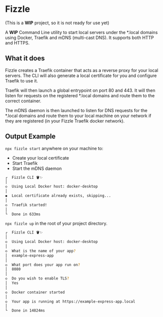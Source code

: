 # Fizzle

(This is a **WIP** project, so it is not ready for use yet)

A **WIP** Command Line utility to start local servers under the \*.local domains using Docker, Traefik and mDNS (multi-cast DNS). It supports both HTTP and HTTPS.

## What it does

Fizzle creates a Traefik container that acts as a reverse proxy for your local servers. The CLI will also generate a local certificate for you and configure Traefik to use it.

Traefik will then launch a global entrypoint on port 80 and 443. It will then listen for requests on the registered \*.local domains and route them to the correct container.

The mDNS daemon is then launched to listen for DNS requests for the \*.local domains and route them to your local machine on your network if they are registered (in your Fizzle Traefik docker network).

## Output Example

`npx fizzle start` anywhere on your machine to:

- Create your local certificate
- Start Traefik
- Start the mDNS daemon

```bash
┌  Fizzle CLI 🪣✨
│
◇  Using Local Docker host: docker-desktop
│
◆  Local certificate already exists, skipping...
│
◇  Traefik started!
│
└  Done in 633ms
```

`npx fizzle up` in the root of your project directory.

```bash
┌  Fizzle CLI 🪣✨
│
◇  Using Local Docker host: docker-desktop
│
◇  What is the name of your app?
│  example-express-app
│
◇  What port does your app run on?
│  8080
│
◇  Do you wish to enable TLS?
│  Yes
│
◇  Docker container started
│
◇  Your app is running at https://example-express-app.local
│
└  Done in 14824ms
```
